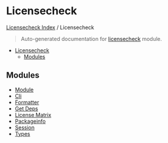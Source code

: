 # Licensecheck

[Licensecheck Index](../README.md#licensecheck-index) / Licensecheck

> Auto-generated documentation for [licensecheck](../../../licensecheck/__init__.py) module.

- [Licensecheck](#licensecheck)
  - [Modules](#modules)

## Modules

- [Module](./module.md)
- [Cli](./cli.md)
- [Formatter](./formatter.md)
- [Get Deps](./get_deps.md)
- [License Matrix](./license_matrix.md)
- [Packageinfo](./packageinfo.md)
- [Session](./session.md)
- [Types](./types.md)